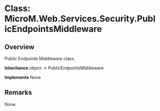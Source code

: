 # Class: MicroM.Web.Services.Security.PublicEndpointsMiddleware
## Overview
Public Endpoints Middleware class.

**Inheritance**
object -> PublicEndpointsMiddleware

**Implements**
None

## Remarks
None.

